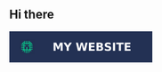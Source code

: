 ## Hi there

<a href="https://www.jdwidawski.com/">
  <img alt="Website" src="./images/website_badge.svg"/>  
</a>
